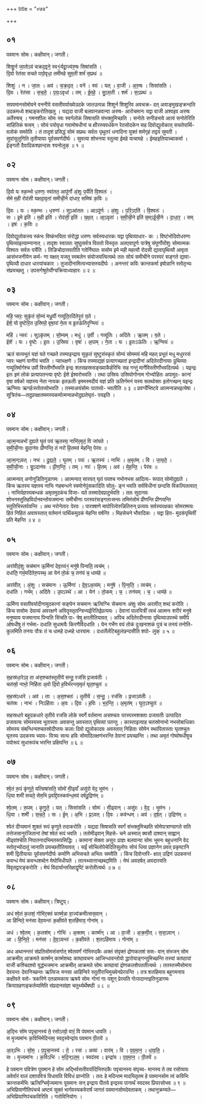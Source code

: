 +++
title = "०७४"

+++


## ०१
पवमानः सोमः। कक्षीवान्। जगती।

शिशु॒र्न जा॒तोऽव॑ चक्रद॒द्वने॒ स्व१॒॑र्यद्वा॒ज्य॑रु॒षः सिषा॑सति ।  
दि॒वो रेत॑सा सचते पयो॒वृधा॒ तमी॑महे सुम॒ती शर्म॑ स॒प्रथः॑ ॥

शिशुः॑ । न । जा॒तः । अव॑ । च॒क्र॒द॒त् । वने॑ । स्वः॑ । यत् । वा॒जी । अ॒रु॒षः । सिसा॑सति ।  
दि॒वः । रेत॑सा । स॒च॒ते॒ । प॒यः॒ऽवृधा॑ । तम् । ई॒म॒हे॒ । सु॒ऽम॒ती । शर्म॑ । स॒ऽप्रथः॑ ॥

सपवमानसोमोवने वननीये वसतीवर्याख्येउदके जातउत्पन्नः शिशुर्न शिशुरिव अवचक्र- दत् अवाङ्मुखङ्क्रन्दति उदकमध्ये शब्दङ्करोतिखलु । यद्यदा वाजी बलवानन्नवान्वा अरुष- आरोचमानः यद्वा वाजी अश्वइव अरुषः अर्तेरुषच् । गमनशीलः सोमः स्वः स्वर्गलोकं सिषासति संभक्तुमिच्छति । सनोतेः सनीडभावे आत्वं सनोतेरिति सांहितिकं षत्वम् । सोयं पयोवृधा गवामोषधीनां च क्षीरस्यवर्धकेन रेतसोदकेन सह दिवोद्युलोकात् सचतेपार्थि- वलोकं समवेति । तं तादृशं प्रसिद्धं सोमं सप्रथः सर्वतः पृथुतरं धनादिना युक्तं शर्मगृहं तद्वयं सुमती । सुपांसुलुगिति तृतीयायाः पूर्वसवर्णदीर्घः । सुमत्या शोभनया स्तुत्या ईमहे याचामहे । ईमहइतियाच्चाकर्मा । ईङ्गतौ दैवादिकश्छान्दसः श्यनोलुक् ॥ १ ॥

## ०२
पवमानः सोमः। कक्षीवान्। जगती।

दि॒वो यः स्क॒म्भो ध॒रुणः॒ स्वा॑तत॒ आपू॑र्णो अं॒शुः प॒र्येति॑ वि॒श्वतः॑ ।  
सेमे म॒ही रोद॑सी यक्षदा॒वृता॑ समीची॒ने दा॑धार॒ समिषः॑ क॒विः ॥

दि॒वः । यः । स्क॒म्भः । ध॒रुणः॑ । सुऽआ॑ततः । आऽपू॑र्णः । अं॒शुः । प॒रि॒ऽएति॑ । वि॒श्वतः॑ ।  
सः । इ॒मे इति॑ । म॒ही इति॑ । रोद॑सी॒ इति॑ । य॒क्ष॒त् । आ॒ऽवृता॑ । स॒मी॒ची॒ने इति॑ स॒म्ऽई॒ची॒ने । दा॒धा॒र॒ । सम् । इषः॑ । क॒विः ॥

दिवोद्युलोकस्य स्कंभः विष्कंभयिता संरोद्धा धरुणः सर्वस्यधारकः यद्वा पृथिव्याधार- कः । विष्टंभोदिवोधरुणः पृथिव्याइत्याम्नानात् । तादृशः स्वाततः सुष्ठुसर्वत्र विततो विस्तृतः अतएवापूर्णः पात्रेषु संपूर्णोयोंशुः सोमात्मकः विश्वतः सर्वतः पर्येति । तिङिचोदात्तवतीति गतेर्निघातः ससोम इमे मही महत्यौ रोदसी द्यावापृथिव्यौ आवृता आसंभजनीयेन कर्म- णा यक्षत् यजतु स्वबलेन संयोजयत्वित्यर्थः ततः सोयं समीचीने परस्परं सङ्गते द्यावा- पृथिव्यौ दाधार धारयांचकार । तुजादीनामित्यभ्यासस्यदीर्घः । अनन्तरं कविः क्रान्तकर्मा इषोन्नानि स्तोतृभ्यः संप्रयच्छतु । उपसर्गश्रुतेर्योग्यक्रियाध्याहारः ॥ २ ॥

## ०३
पवमानः सोमः। कक्षीवान्। जगती।

महि॒ प्सरः॒ सुकृ॑तं सो॒म्यं मधू॒र्वी गव्यू॑ति॒रदि॑तेरृ॒तं य॒ते ।  
ईशे॒ यो वृ॒ष्टेरि॒त उ॒स्रियो॒ वृषा॒पां ने॒ता य इ॒तऊ॑तिरृ॒ग्मियः॑ ॥

महि॑ । प्सरः॑ । सुऽकृ॑तम् । सो॒म्यम् । मधु॑ । उ॒र्वी । गव्यू॑तिः । अदि॑तेः । ऋ॒तम् । य॒ते ।  
ईशे॑ । यः । वृ॒ष्टेः । इ॒तः । उ॒स्रियः॑ । वृषा॑ । अ॒पाम् । ने॒ता । यः । इ॒तःऽऊ॑तिः । ऋ॒ग्मियः॑ ॥

ऋतं सत्यभूतं यज्ञं यते गच्छते तस्माइन्द्राय सुकृतं सुष्टुसंस्कृतं सोम्यं सोममयं महि महत् प्रभूतं मधु मधुररसं प्सरः भक्षणं पानीयं भवति । प्साभक्षणे । किंच तस्माद्यज्ञं प्रत्यागच्छतां इन्द्रादीनां अदितेरदीनायाः प्रुथिव्याः गव्यूतिर्मार्गश्च उर्वी विस्तीर्णोभवति इन्द्रः शतसहस्रसङ्ख्याकैर्हरिभिः सह गन्तुं मार्गेविस्तीर्णोभवदित्यर्थः । यइन्द्रः इतः इमं लोकं प्रत्यापतन्त्या वृष्टेः ईशे ईश्वरोभवति । तथा उस्रियः उस्रियोगोनाम गोभ्योहितः अपामुद- कानां वृषा वर्षको यज्ञस्य नेता नायकः इतऊतीः इममस्मदीयं यज्ञं प्रति ऊतिर्गमनं यस्य सतथोक्तः इतोगच्छन् यइन्द्रः ऋग्मियः ऋगर्हःस्तोतव्योभवति । तस्माअयंसोमः पातव्यो- भवतीति ॥ ३ ॥ प्रवर्ग्येभिष्टवे आत्मन्वन्नभइत्येषा । सूत्रितंच—तदुप्रयक्षतममस्यकर्मात्मन्वन्नभोदुह्यतेघृतं- पयइति ।

## ०४
पवमानः सोमः। कक्षीवान्। जगती।

आ॒त्म॒न्वन्नभो॑ दुह्यते घृ॒तं पय॑ ऋ॒तस्य॒ नाभि॑र॒मृतं॒ वि जा॑यते ।  
स॒मी॒ची॒नाः सु॒दान॑वः प्रीणन्ति॒ तं नरो॑ हि॒तमव॑ मेहन्ति॒ पेर॑वः ॥

आ॒त्म॒न्ऽवत् । नभः॑ । दु॒ह्य॒ते॒ । घृ॒तम् । पयः॑ । ऋ॒तस्य॑ । नाभिः॑ । अ॒मृत॑म् । वि । जा॒य॒ते॒ ।  
स॒मी॒ची॒नाः । सु॒ऽदान॑वः । प्री॒ण॒न्ति॒ । तम् । नरः॑ । हि॒तम् । अव॑ । मे॒ह॒न्ति॒ । पेर॑वः ॥

आत्मन्वत् अनोनुडितिनुडागमः । आत्मन्वत् सारवत् घृतं पयश्च नभोनभस आदित्य- रूपात् सोमोदुह्यते । किंच ऋतस्य यज्ञस्य नाभिः णहबन्धने स्वमोर्नपुंसकादिति सोलु- ङ्न भवति सर्वविधीनां छन्दसि विकल्पितत्वात् । नाभिर्यज्ञस्यबन्धकं अमृतमुदकंच विजा- यते तस्मादेवप्रादुर्भवति । ततः सुदानवः शोभनस्तुतिहविर्दानवन्तोयजमानाः समीचीनाः परस्परंसङ्गताःसन्तः तमिमंसोमं प्रीणन्ति प्रीणयन्ति स्तुतिभिस्तर्पयन्ति । अथ नरोनेतारः पेरवः । पारक्शणे मापोरित्वेरुन्नितिरुन् प्रत्ययः सर्वस्यरक्षकाः सोमरश्मयः हितं निहितं अवावस्तात् वर्तमानं पार्थिकमुदकं मेहन्ति वर्षन्ति । मिहसेचने भौवादिकः । यद्वा हित- मुदकंपृथिवीं प्रति मेहन्ति ॥ ४ ॥

## ०५
पवमानः सोमः। कक्षीवान्। जगती।

अरा॑वीदं॒शुः सच॑मान ऊ॒र्मिणा॑ देवा॒व्यं१॒॑ मनु॑षे पिन्वति॒ त्वच॑म् ।  
दधा॑ति॒ गर्भ॒मदि॑तेरु॒पस्थ॒ आ येन॑ तो॒कं च॒ तन॑यं च॒ धाम॑हे ॥

अरा॑वीत् । अं॒शुः । सच॑मानः । ऊ॒र्मिणा॑ । दे॒व॒ऽअ॒व्य॑म् । मनु॑षे । पि॒न्व॒ति॒ । त्वच॑म् ।  
दधा॑ति । गर्भ॑म् । अदि॑तेः । उ॒पऽस्थे॑ । आ । येन॑ । तो॒कम् । च॒ । तन॑यम् । च॒ । धाम॑हे ॥

ऊर्मिणा वसतीवर्यादीनामुदकानां सङ्घेन सचमानः ऋत्विग्भिः सेचमानः अंशुः सोमः अरावीत् शब्दं करोति । किंच ससोमः देवाव्यं अवरक्षणे अवितॄस्तृतन्त्रिभ्यईरितिईप्रत्ययः । देवानां पालयित्रीं त्वचं आत्मनः शरीरं मनुषे मनुष्याय यजमानाय पिन्वति सिंचति पा- त्रेषु क्षरतीतियावत् । अपिच अदितेरदीनायाः पृथिव्याउपस्थे समीपे ओषधीषु तं गर्भमा- दधाति सुधामयैः किरणैर्विदधाति । येन गर्भेण वयं तोकं दुःखनाशकं पुत्रं च तनयं तनोति- कुलमिति तनयः पौत्रः तं च धामहे दध्महे धारयामः । दधार्तेर्लटिबहुलंछन्दसीति शपो- लुक् ॥ ५ ॥

## ०६
पवमानः सोमः। कक्षीवान्। जगती।

स॒हस्र॑धा॒रेऽव॒ ता अ॑स॒श्चत॑स्तृ॒तीये॑ सन्तु॒ रज॑सि प्र॒जाव॑तीः ।  
चत॑स्रो॒ नाभो॒ निहि॑ता अ॒वो दि॒वो ह॒विर्भ॑रन्त्य॒मृतं॑ घृत॒श्चुतः॑ ॥

स॒हस्र॑ऽधारे । अव॑ । ताः । अ॒स॒श्चतः॑ । तृ॒तीये॑ । स॒न्तु॒ । रज॑सि । प्र॒जाऽव॑तीः ।  
चत॑स्रः । नाभः॑ । निऽहि॑ताः । अ॒वः । दि॒वः । ह॒विः । भ॒र॒न्ति॒ । अ॒मृत॑म् । घृ॒त॒ऽश्चुतः॑ ॥

सहस्रधारे बहूदकधारे तृतीये रजसि लोके स्वर्गे वर्तमाना असश्चतः परस्परमशक्ताः प्रजावतीः उत्पादित प्रजावत्यः सोमस्यस्व भूतास्ताः अवसन्तु अवस्तात् पृथिव्यां पतन्तु । कास्ताइत्याह चतस्रोनाभो नभसोबाधिकाः सोमस्य संबन्धिन्यश्चतस्रोदीप्तयः कलाः दिवो द्युलोकादवः अवस्तात् निहिताः सोमेन स्थापितास्ताः घृतश्चुतः घृतस्य उदकस्य च्याव- यित्र्यः सत्यः हविः सोमादिलक्षणंभरन्ति देवानां प्रयच्छन्ति । तथा अमृतं गोष्वोषधीषुच पयोरूपं सुधारूपंच भरन्ति प्रक्षिपन्ति ॥ ६ ॥

## ०७
पवमानः सोमः। कक्षीवान्। जगती।

श्वे॒तं रू॒पं कृ॑णुते॒ यत्सिषा॑सति॒ सोमो॑ मी॒ढ्वाँ असु॑रो वेद॒ भूम॑नः ।  
धि॒या शमी॑ सचते॒ सेम॒भि प्र॒वद्दि॒वस्कव॑न्ध॒मव॑ दर्षदु॒द्रिण॑म् ॥

श्वे॒तम् । रू॒पम् । कृ॒णु॒ते॒ । यत् । सिसा॑सति । सोमः॑ । मी॒ढ्वान् । असु॑रः । वे॒द॒ । भूम॑नः ।  
धि॒या । शमी॑ । स॒च॒ते॒ । सः । ई॒म् । अ॒भि । प्र॒ऽवत् । दि॒वः । कव॑न्धम् । अव॑ । द॒र्ष॒त् । उ॒द्रिण॑म् ॥

श्वेतं दीप्यमानं शुक्लं रूपं कृणुते तदाकरोति । यद्यदा सिषासति स्वर्गं संभक्तुमिच्छति सोमेपात्राण्यागते सति तत्तेजसानुरंजितानां तेषां श्वेतं रूपं भवति । ततोमीढ्वान् मिहसे- चने अस्मात् क्वसौ दाश्वान् साह्वान् मीढ्वांश्चेति निपातनादभिमतरूपसिद्धिः । कामानां सेक्ता असुरः प्राज्ञः बलवान्वा सोमः भूमनः बहुधनानि वेद स्तोतृभ्योदातुं जानाति प्रयच्छतीतियावत् । सईं सोचिलोपेचेदितिसुलोपः सोयं धिया प्रज्ञानेन प्रवत् प्रकृष्टानि शमी द्वितीयायाः पूर्वसवर्णदीर्घः कर्माणि अभिसचते अभितः समवैति । किंच दिवोन्तरि- क्षात् उद्रिणं उदकवन्तं कवन्धं मेघं कवन्धशब्देन मेघोभिधीयते । तात्स्थ्यात्ताच्छब्द्यमिति । मेघं अवदर्षत् अवदारयति विवृतद्वारङ्करोति । मेघं विदार्यान्तरिक्षाद्वृष्टिं करोतीत्यर्थः ॥ ७ ॥

## ०८
पवमानः सोमः। कक्षीवान्। त्रिष्टुप्।

अध॑ श्वे॒तं क॒लशं॒ गोभि॑र॒क्तं कार्ष्म॒न्ना वा॒ज्य॑क्रमीत्सस॒वान् ।  
आ हि॑न्विरे॒ मन॑सा देव॒यन्तः॑ क॒क्षीव॑ते श॒तहि॑माय॒ गोना॑म् ॥

अध॑ । श्वे॒तम् । क॒लश॑म् । गोभिः॑ । अ॒क्तम् । कार्ष्म॑न् । आ । वा॒जी । अ॒क्र॒मी॒त् । स॒स॒ऽवान् ।  
आ । हि॒न्वि॒रे॒ । मन॑सा । दे॒व॒ऽयन्तः॑ । क॒क्षीव॑ते । श॒तऽहि॑माय । गोना॑म् ॥

अध अथानन्तरं संप्रतिसोमसंसर्गात् श्वेतवर्णं गोभिरुदकैः अक्तं संपृक्तं द्रोणकलशं सस- वान् संभजन् सोम आक्रमीत् आक्रमते कार्ष्मन् कार्ष्मशब्दः काष्ठावचनः आजिन्धावन्तोयो द्धारोयाङ्गन्तुमिच्छन्ति तस्यां काष्ठायां वाजी कश्चिदश्वो युद्धंभजमानः आक्रमीत् आक्रमते सोमः काष्ठायां द्रोणकलशेपततीत्यर्थः । ततस्तस्मैसोमाय देवयन्तः देवानिच्छन्तः ऋत्विजः मनसा आहिन्विरे स्तुतीराभिमुख्येनप्रेरयन्ति । तत्र शतहिमाय बहुगमनाय कक्षीवते स्तो- त्रकरिणे एतन्नामकाय ऋषये सोमः गोनां गाः पशून् प्रेरयति गोःपादान्तइतिनुडागमः क्रियाग्रहणङ्कर्तव्यमिति संप्रदानसंज्ञा चतुर्थ्यर्थेषष्ठी ॥ ८ ॥

## ०९
पवमानः सोमः। कक्षीवान्। जगती।

अ॒द्भिः सो॑म पपृचा॒नस्य॑ ते॒ रसोऽव्यो॒ वारं॒ वि प॑वमान धावति ।  
स मृ॒ज्यमा॑नः क॒विभि॑र्मदिन्तम॒ स्वद॒स्वेन्द्रा॑य पवमान पी॒तये॑ ॥

अ॒त्ऽभिः । सो॒म॒ । प॒पृ॒चा॒नस्य॑ । ते॒ । रसः॑ । अव्यः॑ । वार॑म् । वि । प॒व॒मा॒न॒ । धा॒व॒ति॒ ।  
सः । मृ॒ज्यमा॑नः । क॒विऽभिः॑ । म॒दि॒न्ऽत॒म॒ । स्वद॑स्व । इन्द्रा॑य । प॒व॒मा॒न॒ । पी॒तये॑ ॥

हे पवमान पवित्रेण पूयमान हे सोम अद्भिर्वसतीवर्यादिभिरुदकैः पपृचानस्य संपृच्य- मानस्य ते तव रसोव्ययः अवेर्वारं वालं दशापवित्रं विधावति विविधं प्राप्नोति । ततः हे मदिन्तम मादयितृतम हे पवमानसोम त्वं कविभिः क्रान्तकर्मभिः ऋत्विग्भिर्मृज्यमानः पूयमानः सन् इन्द्राय पीतये इन्द्रस्य पानार्थं स्वदस्व प्रियरसोभव ॥ ९ ॥अभिप्रियाणीतिपंचर्च अष्टमं सूक्तं भार्गवस्यकवेरार्षं जागतं पवमानसोमदेवताकम् । तथानुक्रम्यते—अभिप्रियाणिपंचकविरिति । गतोविनियोगः ।